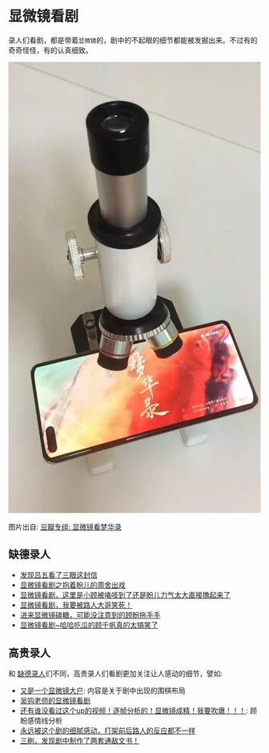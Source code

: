 # 显微镜看剧

录人们看剧，都是带着`显微镜`的，剧中的不起眼的细节都能被发掘出来。不过有的奇奇怪怪，有的认真细致。

![](/image/lu/micro.jpg)

图片出自: [豆瓣专组: 显微镜看梦华录](https://www.douban.com/group/topic/274274275/?_i=6784589Rn8heGv,6784640Rn8heGv)

## 缺德录人

* [发现吕五看了三眼这封信](https://www.douban.com/group/topic/269558658/?_i=674654022884927,9083976mnyZKKV&dt_platform=wechat_friends&dt_dapp=1)
* [显微镜看剧之抱着盼儿的周舍出戏](https://www.douban.com/group/topic/271290014/?_i=6511766Rn8heGv)
* [显微镜看剧，这里是小顾被咯吱到了还是盼儿力气太大直接撸起来了](https://www.douban.com/group/topic/270673002/?_i=6511901Rn8heGv)
* [显微镜看剧，我要被路人大哥笑死！](https://www.douban.com/group/topic/268936944/?_i=6511967Rn8heGv)
* [进来显微镜磕糖，可能没注意到的顾盼拖手手](https://www.douban.com/group/topic/271171256/?_i=6512072Rn8heGv)
* [显微镜看剧~哈哈吃瓜的顾千帆真的太搞笑了](https://www.douban.com/group/topic/269247859/?_i=6512599Rn8heGv)

## 高贵录人

和 [缺德录人](/luren/luren-1.html)们不同，高贵录人们看剧更加关注让人感动的细节，譬如:

* [又是一个显微镜大户](https://www.douban.com/group/topic/269901829/?_i=6512362Rn8heGv): 内容是关于剧中出现的围棋布局
* [吴钩老师的显微镜看剧](https://www.douban.com/group/topic/269744395/?_i=6512449Rn8heGv)
* [还有谁没看过这个up的视频！逐帧分析的！显微镜成精！我要吹爆！！！](https://www.douban.com/group/topic/268361248/?_i=6512497Rn8heGv): 顾盼感情线分析
* [永远被这个剧的细腻感动，打架前后路人的反应都不一样](https://www.douban.com/group/topic/269011637/?_i=6512562Rn8heGv)
* [三刷，发现剧中制作了两套通敌文书！](https://www.douban.com/group/topic/278106471/?_i=677496507e57944,9085140mnyZKKV&dt_platform=wechat_friends&dt_dapp=1)
